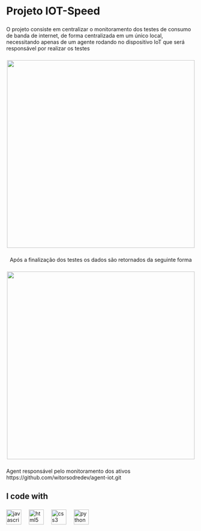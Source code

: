 <h1 align="left">Projeto IOT-Speed</h1>

###

<p align="left">O projeto consiste em centralizar o monitoramento dos testes de consumo de banda de internet, de forma centralizada em um único local, necessitando apenas de um agente rodando no dispositivo IoT que será responsável por realizar os testes</p>

###

<div align="center">
  <img height="500" src="https://github.com/user-attachments/assets/ec6b6c98-77d6-422b-afdc-39398d5a3c9f"  />
</div>

###

<p align="center">Após a finalização dos testes os dados são retornados da seguinte forma</p>

###

<div align="center">
  <img height="500" src="https://github.com/user-attachments/assets/ba723739-cd31-4cad-a64d-e28aa858a01d"  />
</div>

###

<p align="left">Agent responsável pelo monitoramento dos ativos <br>https://github.com/witorsodredev/agent-iot.git</p>

###

<h2 align="left">I code with</h2>

###

<div align="left">
  <img src="https://cdn.jsdelivr.net/gh/devicons/devicon/icons/javascript/javascript-original.svg" height="40" alt="javascript logo"  />
  <img width="12" />
  <img src="https://cdn.jsdelivr.net/gh/devicons/devicon/icons/html5/html5-original.svg" height="40" alt="html5 logo"  />
  <img width="12" />
  <img src="https://cdn.jsdelivr.net/gh/devicons/devicon/icons/css3/css3-original.svg" height="40" alt="css3 logo"  />
  <img width="12" />
  <img src="https://cdn.jsdelivr.net/gh/devicons/devicon/icons/python/python-original.svg" height="40" alt="python logo"  />
</div>

###
